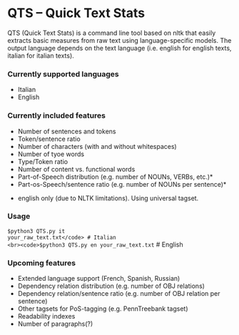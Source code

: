 # QTS – Quick Text Stats
QTS (Quick Text Stats) is a command line tool based on nltk that easily extracts basic measures from raw text using language-specific models. The output language depends on the text language (i.e. english for english texts, italian for italian texts).

### Currently supported languages
- Italian
- English

### Currently included features
- Number of sentences and tokens
- Token/sentence ratio
- Number of characters (with and without whitespaces)
- Number of tyoe words
- Type/Token ratio
- Number of content vs. functional words
- Part-of-Speech distribution (e.g. number of NOUNs, VERBs, etc.)*
- Part-os-Speech/sentence ratio (e.g. number of NOUNs per sentence)*

* english only (due to NLTK limitations). Using universal tagset.

### Usage
<code>$python3 QTS.py it your_raw_text.txt</code> # Italian
<br><code>$python3 QTS.py en your_raw_text.txt</code> # English

### Upcoming features
- Extended language support (French, Spanish, Russian)
- Dependency relation distribution (e.g. number of OBJ relations)
- Dependency relation/sentence ratio (e.g. number of OBJ relation per sentence)
- Other tagsets for PoS-tagging (e.g. PennTreebank tagset)
- Readability indexes 
- Number of paragraphs(?) 
